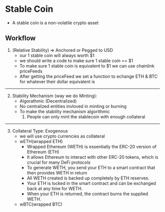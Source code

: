 # Stable Coin

-   A stable coin is a non-volatile crypto asset

## Workflow

1. (Relative Stability) => Anchored or Pegged to USD
    - our 1 stable coin will always worth $1
    - we should write a code to make sure 1 stable coin == $1
    - To make sure 1 stable coin is equivalent to $1 we can use chainlink priceFeeds
    - After getting the priceFeed we set a function to echange ETH & BTC for whatever their dollar equivalent is

---

2. Stability Mechanism (way we do Minting):
    - Algorathmic (Decentralized)
    - No centralized entities invloved in minting or burning
    - To make the stability mechanism algorithmic
        1. People can only mint the stablecoin with enough collateral

---

3. Collateral Type: Exogenous
    - we will use crypto currencies as collateral
    - wETH(wrapped ETH)
        - Wrapped Ethereum (WETH) is essentially the ERC-20 version of Ethereum (ETH)
        - It allows Ethereum to interact with other ERC-20 tokens, which is crucial for many DeFi protocols
        - To generate WETH, you send your ETH to a smart contract that then provides WETH in return
        - All WETH created is backed up completely by ETH reserves.
        - Your ETH is locked in the smart contract and can be exchanged back at any time for WETH.
        - When your ETH is returned, the contract burns the supplied WETH.
    - wBTC(wrapped BTC)
